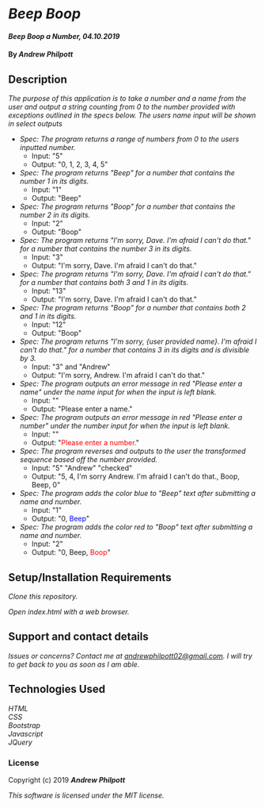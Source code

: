 # _Beep Boop_
#### _Beep Boop a Number, 04.10.2019_
#### By _**Andrew Philpott**_
## Description
_The purpose of this application is to take a number and a name from the user and output a string counting from 0 to the number provided with exceptions outlined in the specs below. The users name input will be shown in select outputs_
* _Spec: The program returns a range of numbers from 0 to the users inputted number._
    * Input: "5"
    * Output: "0, 1, 2, 3, 4, 5"
* _Spec: The program returns "Beep" for a number that contains the number 1 in its digits._
    * Input: "1"
    * Output: "Beep"
* _Spec: The program returns "Boop" for a number that contains the number 2 in its digits._
    * Input: "2"
    * Output: "Boop"
* _Spec: The program returns "I'm sorry, Dave. I'm afraid I can't do that." for a number that contains the number 3 in its digits._
    * Input: "3"
    * Output: "I'm sorry, Dave. I'm afraid I can't do that."
* _Spec: The program returns "I'm sorry, Dave. I'm afraid I can't do that." for a number that contains both 3 and 1 in its digits._
    * Input: "13"
    * Output: "I'm sorry, Dave. I'm afraid I can't do that."
* _Spec: The program returns "Boop" for a number that contains both 2 and 1 in its digits._
    * Input: "12"
    * Output: "Boop"
* _Spec: The program returns "I'm sorry, {user provided name}. I'm afraid I can't do that." for a number that contains 3 in its digits and is divisible by 3._
    * Input: "3" and "Andrew"
    * Output: "I'm sorry, Andrew. I'm afraid I can't do that."
* _Spec: The program outputs an error message in red "Please enter a name" under the name input for when the input is left blank._
    * Input: ""
    * Output: "Please enter a name."
* _Spec: The program outputs an error message in red "Please enter a number" under the number input for when the input is left blank._
    * Input: ""
    * Output: "<span style="color:red">Please enter a number.</span>"
* _Spec: The program reverses and outputs to the user the transformed sequence based off the number provided._
    * Input: "5" "Andrew" "checked"
    * Output: "5, 4, I'm sorry Andrew. I'm afraid I can't do that., Boop, Beep, 0"
* _Spec: The program adds the color blue to "Beep" text after submitting a name and number._
    * Input: "1"
    * Output: "0, <span style="color:blue">Beep</span>"
* _Spec: The program adds the color red to "Boop" text after submitting a name and number._
    * Input: "2"
    * Output: "0, Beep, <span style="color:red">Boop</span>"

## Setup/Installation Requirements
_Clone this repository._

_Open index.html with a web browser._

## Support and contact details
_Issues or concerns? Contact me at andrewphilpott02@gmail.com. I will try to get back to you as soon as I am able._

## Technologies Used
_HTML_<br>
_CSS_<br>
_Bootstrap_<br>
_Javascript_<br>
_JQuery_

### License
Copyright (c) 2019 **_Andrew Philpott_**

*This software is licensed under the MIT license.*
